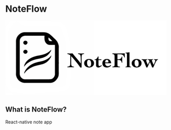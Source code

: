 # NoteFlow
![NoteFlow Logo](https://github.com/bhi049/NoteFlow-bhi049/blob/dev/assets/NoteFlow-logo-l.png?raw=true)

## What is NoteFlow?
React-native note app
